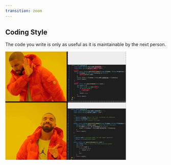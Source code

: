 ```yaml
---
transition: zoom
---
```



## Coding Style

The code you write is only as useful as it is maintainable by the next person.

<!-- Chris Tralie -->
<img src="./images/codestyle.png" width="75%" />